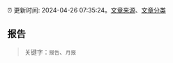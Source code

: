 :alarm_clock: 更新时间: 2024-04-26 07:35:24。[文章来源](/README.md)、[文章分类](/TAGS.md)

## 报告


> 关键字：`报告`、`月报`



